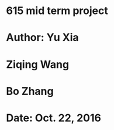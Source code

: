 # 615 mid term project
# Author: Yu Xia
#         Ziqing Wang
#         Bo Zhang
# Date:   Oct. 22, 2016
